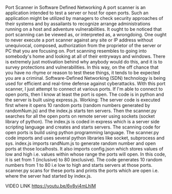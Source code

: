 Port Scanner in Software Defined Networking
A port scanner is an application intended to test a server or host for open ports. Such an application might be utilized by managers to check security approaches of their systems and by assailants to recognize arrange administrations running on a host and adventure vulnerabilities.
It ought to be noticed that port scanning can be viewed as, or interpreted as, a wrongdoing. One ought to never execute a port scanner against any site or IP address without unequivocal, composed, authorization from the proprietor of the server or PC that you are focusing on. Port scanning resembles to going into somebody's home and looking at all of their entryways and windows. There is extremely just motivation behind why anybody would do this, and it is to survey protections and vulnerabilities. In this way, on the off chance that you have no rhyme or reason to test these things, it tends to be expected you are a criminal.
Software-Defined Networking (SDN) technology is being used for efficient and real-time defense against cyberattacks.
With this port scanner, I just attempt to connect at various ports. If I'm able to connect to open ports, then I know at least the port is open. The code is in python and the server is built using express.js. 
Working:
The server code is executed first where it opens 10 random ports (random numbers generated by randomNum.js) and the index.js starts ten servers. Then the scanner.py searches for all the open ports on remote server using sockets (socket library of python). The index.js is coded in express which is a server side scripting language and creates and starts servers. The scanning code for open ports is build using python programming language. The scanner.py code imports and uses several python libraries like socket, subprocess and sys. 
index.js imports randNum.js to generate random number and open ports at those localhosts. It also imports config.json which stores values of low and high i.e. values within whose range the ports will open. In this code, it is set from 1 (inclusive) to 80 (exclusive). The code generates 10 random numbers from 1 to 80 i.e low to high and starts servers at those ports. 
scanner.py scans for these ports and prints the ports which are open i.e. where the server had started by index.js.

VIDEO LINK
https://youtu.be/6v8yi4mLhlM






